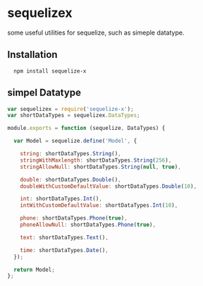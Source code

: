 # sequelizex


  some useful utilities for sequelize, such as simeple datatype.

## Installation

```
  npm install sequelize-x
```

## simpel Datatype

```js
var sequelizex = require('sequelize-x');
var shortDataTypes = sequelizex.DataTypes;

module.exports = function (sequelize, DataTypes) {

  var Model = sequelize.define('Model', {

    string: shortDataTypes.String(),
    stringWithMaxlength: shortDataTypes.String(256),
    stringAllowNull: shortDataTypes.String(null, true),

    double: shortDataTypes.Double(),
    doubleWithCustomDefaultValue: shortDataTypes.Double(10),

    int: shortDataTypes.Int(),
    intWithCustomDefaultValue: shortDataTypes.Int(10),

    phone: shortDataTypes.Phone(true),
    phoneAllowNull: shortDataTypes.Phone(true),

    text: shortDataTypes.Text(),

    time: shortDataTypes.Date(),
  });

  return Model;
};


```
